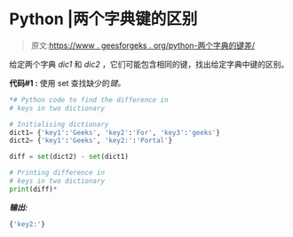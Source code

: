 # Python |两个字典键的区别

> 原文:[https://www . geesforgeks . org/python-两个字典的键差/](https://www.geeksforgeeks.org/python-difference-in-keys-of-two-dictionaries/)

给定两个字典 *dic1* 和 *dic2* ，它们可能包含相同的键，找出给定字典中键的区别。

**代码#1 :** 使用 set 查找缺少的*键。*

```py
*# Python code to find the difference in
# keys in two dictionary

# Initialising dictionary 
dict1= {'key1':'Geeks', 'key2':'For', 'key3':'geeks'}
dict2= {'key1':'Geeks', 'key2:':'Portal'}

diff = set(dict2) - set(dict1)

# Printing difference in
# keys in two dictionary
print(diff)*
```

***输出:***

```py
{'key2:'}

```